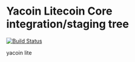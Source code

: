 Yacoin Litecoin Core integration/staging tree
=====================================

[![Build Status](https://travis-ci.org/dev34253/litecoin.svg?branch=master)](https://travis-ci.org/dev34253/litecoin)

yacoin lite